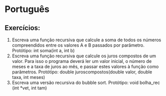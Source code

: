 # Português

## Exercícios:

1. Escreva uma função recursiva que calcule a soma de todos os números compreendidos entre os valores A e B passados por parâmetro. Protótipo: int soma(int a, int b)
2. Escreva uma função recursiva que calcule os juros compostos de um valor. Para isso o programa deverá ler um valor inicial, o número de meses e a taxa de juros ao mês, e passar estes valores à função como parâmetros. Protótipo: double juroscompostos(double valor, double taxa, int meses)
3. Escreva uma versão recursiva do bubble sort. Protótipo: void bolha_rec (int *vet, int tam)